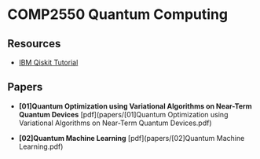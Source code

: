 # COMP2550 Quantum Computing

## Resources

* [IBM Qiskit Tutorial](https://qiskit.org/textbook/preface.html)

## Papers

* **[01]Quantum Optimization using Variational Algorithms on Near-Term Quantum Devices** [pdf](papers/[01]Quantum Optimization using Variational Algorithms on Near-Term Quantum Devices.pdf)

* **[02]Quantum Machine Learning** [pdf](papers/[02]Quantum Machine Learning.pdf)